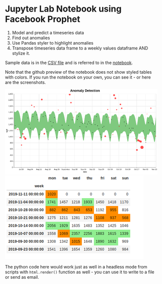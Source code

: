 # Jupyter Lab Notebook using Facebook Prophet

1. Model and predict a timeseries data
1. Find out anomalies
1. Use Pandas styler to highlight anomalies
1. Transpose timeseries data frame to a weekly values dataframe AND stylize it.

Sample data is in the [CSV file](prophet_example_weekly.csv) and is referred to
in the [notebook](prophet_example_weekly.ipynb).

Note that the github preview of the notebook does not show styled tables with
colors. If you run the notebook on your own, you can see it - or here are the
screenshots.

![Anomaly Altair Chart](prophet_example_weekly_ss01.png?raw=true "Altair Chart")
![Anomaly Weekly Dataframe](prophet_example_weekly_ss02.png?raw=true "Weekly Table")

The python code here would work just as well in a headless mode from scripts
with `html.render()` function as well - you can use it to write to a file or
send as email.
